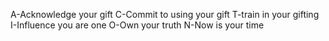 A-Acknowledge your gift
C-Commit to using your gift
T-train in your gifting
I-Influence you are one
O-Own your truth
N-Now is your time